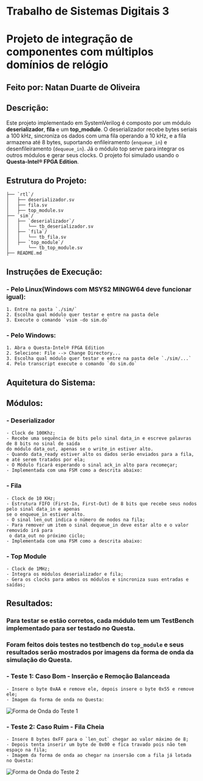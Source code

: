 # Trabalho de Sistemas Digitais 3

# Projeto de integração de componentes com múltiplos domínios de relógio

## Feito por: Natan Duarte de Oliveira

## Descrição:
Este projeto implementado em SystemVerilog é composto por um módulo **deserializador**, **fila** e um **top_module**. O deserializador recebe bytes seriais a 100 kHz, sincroniza os dados com uma fila operando a 10 kHz, e a fila armazena até 8 bytes, suportando enfileiramento (`enqueue_in`) e desenfileiramento (`dequeue_in`). Já o módulo top serve para integrar os outros módulos e gerar seus clocks. O projeto foi simulado usando o **Questa-Intel® FPGA Edition**.

## Estrutura do Projeto:
    ├── `rtl`/
    │   ├── deserializador.sv
    │   ├── fila.sv
    │   ├── top_module.sv 
    ├── `sim`/
    │   ├── `deserializador`/
    │   │   └── tb_deserializador.sv
    │   ├── `fila`/
    │   │   └── tb_fila.sv
    │   ├── `top_module`/
    │       └── tb_top_module.sv
    ├── README.md

## Instruções de Execução:

### - Pelo Linux(Windows com MSYS2 MINGW64 deve funcionar igual):
    1. Entre na pasta `./sim/`
    2. Escolha qual módulo quer testar e entre na pasta dele
    3. Execute o comando `vsim -do sim.do`

### - Pelo Windows:
    1. Abra o Questa-Intel® FPGA Edition
    2. Selecione: File --> Change Directory...
    3. Escolha qual módulo quer testar e entre na pasta dele `./sim/...`
    4. Pelo transcript execute o comando `do sim.do`

## Aquitetura do Sistema:



## Módulos:

### - **Deserializador**
    - Clock de 100Khz;
    - Recebe uma sequência de bits pelo sinal data_in e escreve palavras de 8 bits no sinal de saída 
    do módulo data_out, apenas se o write_in estiver alto.
    - Quando data_ready estiver alto os dados serão enviados para a fila, e até serem tratados por ela;
    - O Módulo ficará esperando o sinal ack_in alto para recomeçar;
    - Implementada com uma FSM como a descrita abaixo:


### - **Fila**
    - Clock de 10 KHz;
    - Estrutura FIFO (First-In, First-Out) de 8 bits que recebe seus nodos pelo sinal data_in e apenas 
    se o enqueue_in estiver alto. 
    - O sinal len_out indica o número de nodos na fila;
    - Para remover um item o sinal dequeue_in deve estar alto e o valor removido irá para
     o data_out no próximo ciclo;
    - Implementada com uma FSM como a descrita abaixo:


### - **Top Module**
    - Clock de 1MHz;
    - Integra os módulos deserializador e fila;
    - Gera os clocks para ambos os módulos e sincroniza suas entradas e saídas;

## Resultados:

### Para testar se estão corretos, cada módulo tem um TestBench implementado para ser testado no **Questa**.

### Foram feitos dois testes no testbench do `top_module` e seus resultados serão mostrados por imagens da forma de onda da simulação do Questa.

### - Teste 1: Caso Bom - Inserção e Remoção Balanceada
    - Insere o byte 0xAA e remove ele, depois insere o byte 0x55 e remove ele;
    - Imagem da forma de onda no Questa:
![Forma de Onda do Teste 1](https://i.imgur.com/gT7nTO6)
### - Teste 2: Caso Ruim - Fila Cheia
    - Insere 8 bytes 0xFF para o `len_out` chegar ao valor máximo de 8;
    - Depois tenta inserir um byte de 0x00 e fica travado pois não tem espaço na fila;
    - Imagem da forma de onda ao chegar na insersão com a fila já lotada no Questa:
![Forma de Onda do Teste 2](https://i.imgur.com/MNx1HUO)
    